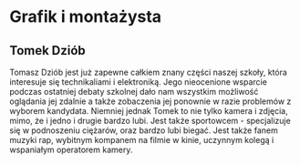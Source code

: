 # Grafik i montażysta
## Tomek Dziób
Tomasz Dziób jest już zapewne całkiem znany części naszej szkoły, która interesuje się technikaliami i elektroniką. Jego nieocenione wsparcie podczas ostatniej debaty szkolnej dało nam wszystkim możliwość oglądania jej zdalnie a także zobaczenia jej ponownie w razie problemów z wyborem kandydata. Niemniej jednak Tomek to nie tylko kamera i zdjęcia, mimo, że i jedno i drugie bardzo lubi. Jest także sportowcem - specjalizuje się w podnoszeniu ciężarów, oraz bardzo lubi biegać. Jest także fanem muzyki rap, wybitnym kompanem na filmie w kinie, uczynnym kolegą i wspaniałym operatorem kamery.